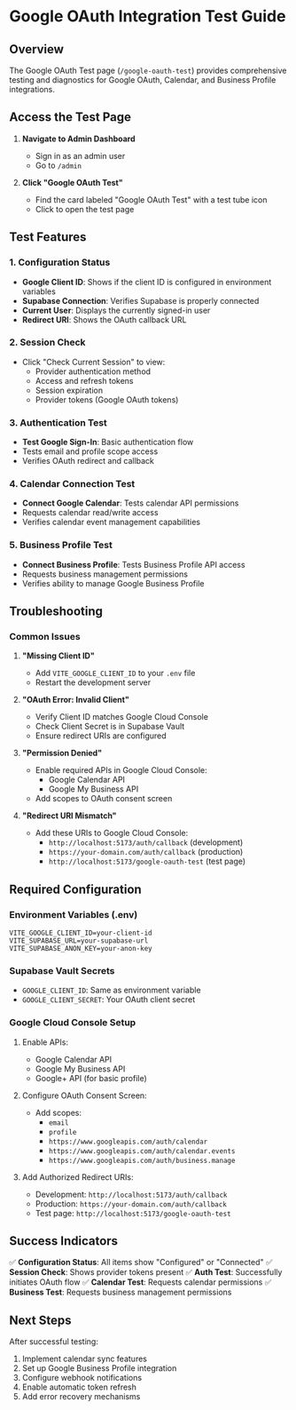 # Google OAuth Integration Test Guide

## Overview
The Google OAuth Test page (`/google-oauth-test`) provides comprehensive testing and diagnostics for Google OAuth, Calendar, and Business Profile integrations.

## Access the Test Page

1. **Navigate to Admin Dashboard**
   - Sign in as an admin user
   - Go to `/admin`

2. **Click "Google OAuth Test"**
   - Find the card labeled "Google OAuth Test" with a test tube icon
   - Click to open the test page

## Test Features

### 1. Configuration Status
- **Google Client ID**: Shows if the client ID is configured in environment variables
- **Supabase Connection**: Verifies Supabase is properly connected
- **Current User**: Displays the currently signed-in user
- **Redirect URI**: Shows the OAuth callback URL

### 2. Session Check
- Click "Check Current Session" to view:
  - Provider authentication method
  - Access and refresh tokens
  - Session expiration
  - Provider tokens (Google OAuth tokens)

### 3. Authentication Test
- **Test Google Sign-In**: Basic authentication flow
- Tests email and profile scope access
- Verifies OAuth redirect and callback

### 4. Calendar Connection Test
- **Connect Google Calendar**: Tests calendar API permissions
- Requests calendar read/write access
- Verifies calendar event management capabilities

### 5. Business Profile Test
- **Connect Business Profile**: Tests Business Profile API access
- Requests business management permissions
- Verifies ability to manage Google Business Profile

## Troubleshooting

### Common Issues

1. **"Missing Client ID"**
   - Add `VITE_GOOGLE_CLIENT_ID` to your `.env` file
   - Restart the development server

2. **"OAuth Error: Invalid Client"**
   - Verify Client ID matches Google Cloud Console
   - Check Client Secret is in Supabase Vault
   - Ensure redirect URIs are configured

3. **"Permission Denied"**
   - Enable required APIs in Google Cloud Console:
     - Google Calendar API
     - Google My Business API
   - Add scopes to OAuth consent screen

4. **"Redirect URI Mismatch"**
   - Add these URIs to Google Cloud Console:
     - `http://localhost:5173/auth/callback` (development)
     - `https://your-domain.com/auth/callback` (production)
     - `http://localhost:5173/google-oauth-test` (test page)

## Required Configuration

### Environment Variables (.env)
```env
VITE_GOOGLE_CLIENT_ID=your-client-id
VITE_SUPABASE_URL=your-supabase-url
VITE_SUPABASE_ANON_KEY=your-anon-key
```

### Supabase Vault Secrets
- `GOOGLE_CLIENT_ID`: Same as environment variable
- `GOOGLE_CLIENT_SECRET`: Your OAuth client secret

### Google Cloud Console Setup
1. Enable APIs:
   - Google Calendar API
   - Google My Business API
   - Google+ API (for basic profile)

2. Configure OAuth Consent Screen:
   - Add scopes:
     - `email`
     - `profile`
     - `https://www.googleapis.com/auth/calendar`
     - `https://www.googleapis.com/auth/calendar.events`
     - `https://www.googleapis.com/auth/business.manage`

3. Add Authorized Redirect URIs:
   - Development: `http://localhost:5173/auth/callback`
   - Production: `https://your-domain.com/auth/callback`
   - Test page: `http://localhost:5173/google-oauth-test`

## Success Indicators

✅ **Configuration Status**: All items show "Configured" or "Connected"
✅ **Session Check**: Shows provider tokens present
✅ **Auth Test**: Successfully initiates OAuth flow
✅ **Calendar Test**: Requests calendar permissions
✅ **Business Test**: Requests business management permissions

## Next Steps

After successful testing:
1. Implement calendar sync features
2. Set up Google Business Profile integration
3. Configure webhook notifications
4. Enable automatic token refresh
5. Add error recovery mechanisms